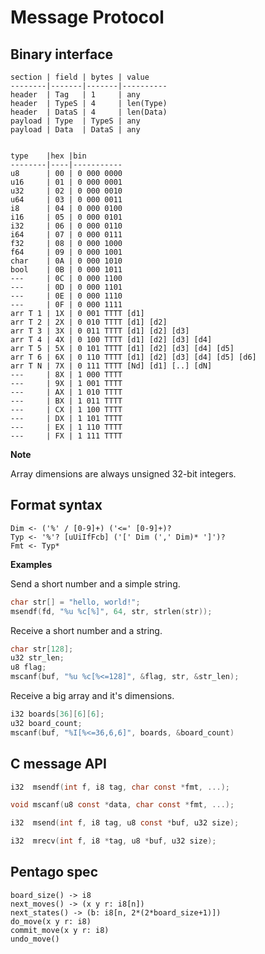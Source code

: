 # Message Protocol


## Binary interface

```
section | field | bytes | value
--------|-------|-------|----------
header  | Tag   | 1     | any
header  | TypeS | 4     | len(Type)
header  | DataS | 4     | len(Data)
payload | Type  | TypeS | any
payload | Data  | DataS | any


type    |hex |bin
--------|----|-----------
u8      | 00 | 0 000 0000
u16     | 01 | 0 000 0001
u32     | 02 | 0 000 0010
u64     | 03 | 0 000 0011
i8      | 04 | 0 000 0100
i16     | 05 | 0 000 0101
i32     | 06 | 0 000 0110
i64     | 07 | 0 000 0111
f32     | 08 | 0 000 1000
f64     | 09 | 0 000 1001
char    | 0A | 0 000 1010
bool    | 0B | 0 000 1011
---     | 0C | 0 000 1100
---     | 0D | 0 000 1101
---     | 0E | 0 000 1110
---     | 0F | 0 000 1111
arr T 1 | 1X | 0 001 TTTT [d1]                         
arr T 2 | 2X | 0 010 TTTT [d1] [d2]                    
arr T 3 | 3X | 0 011 TTTT [d1] [d2] [d3]               
arr T 4 | 4X | 0 100 TTTT [d1] [d2] [d3] [d4]          
arr T 5 | 5X | 0 101 TTTT [d1] [d2] [d3] [d4] [d5]     
arr T 6 | 6X | 0 110 TTTT [d1] [d2] [d3] [d4] [d5] [d6]
arr T N | 7X | 0 111 TTTT [Nd] [d1] [..] [dN]          
---     | 8X | 1 000 TTTT
---     | 9X | 1 001 TTTT
---     | AX | 1 010 TTTT
---     | BX | 1 011 TTTT
---     | CX | 1 100 TTTT
---     | DX | 1 101 TTTT
---     | EX | 1 110 TTTT
---     | FX | 1 111 TTTT
```

**Note**

Array dimensions are always unsigned 32-bit integers.


## Format syntax

```peg
Dim <- ('%' / [0-9]+) ('<=' [0-9]+)?
Typ <- '%'? [uUiIfFcb] ('[' Dim (',' Dim)* ']')?
Fmt <- Typ*
```

**Examples**

Send a short number and a simple string.

```c
char str[] = "hello, world!";
msendf(fd, "%u %c[%]", 64, str, strlen(str));
```

Receive a short number and a string.

```c
char str[128];
u32 str_len;
u8 flag;
mscanf(buf, "%u %c[%<=128]", &flag, str, &str_len);
```

Receive a big array and it's dimensions.

```c
i32 boards[36][6][6];
u32 board_count;
mscanf(buf, "%I[%<=36,6,6]", boards, &board_count)
```


## C message API

```c
i32  msendf(int f, i8 tag, char const *fmt, ...);

void mscanf(u8 const *data, char const *fmt, ...);

i32  msend(int f, i8 tag, u8 const *buf, u32 size);

i32  mrecv(int f, i8 *tag, u8 *buf, u32 size);
```

## Pentago spec

```
board_size() -> i8
next_moves() -> (x y r: i8[n])
next_states() -> (b: i8[n, 2*(2*board_size+1)])
do_move(x y r: i8)
commit_move(x y r: i8)
undo_move()
```

